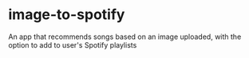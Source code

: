 # image-to-spotify
An app that recommends songs based on an image uploaded, with the option to add to user's Spotify playlists
